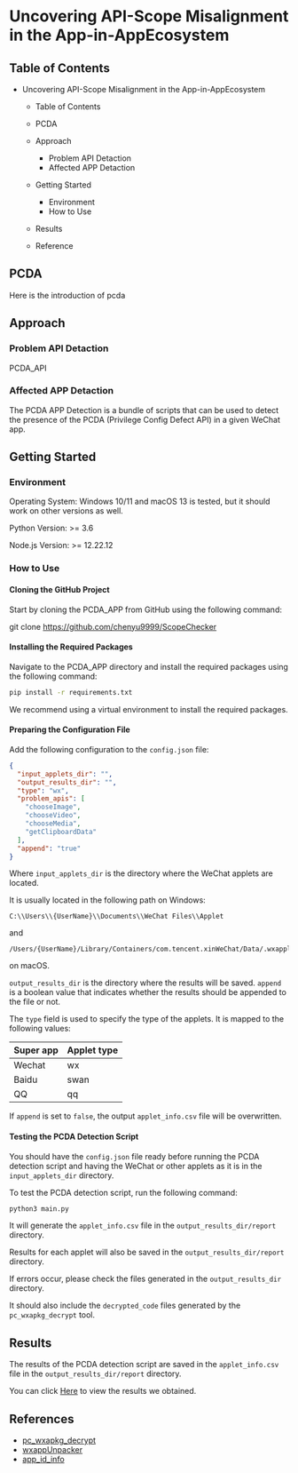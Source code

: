 # Uncovering API-Scope Misalignment in the App-in-AppEcosystem

## Table of Contents

- Uncovering API-Scope Misalignment in the App-in-AppEcosystem

  - Table of Contents

  - PCDA

  - Approach

    - Problem API Detaction
    - Affected APP Detaction

  - Getting Started

    - Environment
    - How to Use
  
  - Results
  
  - Reference

## PCDA

Here is the introduction of pcda

## Approach

### Problem API Detaction

PCDA_API

### Affected APP Detaction

The PCDA APP Detection is a bundle of scripts that can be used to detect
the presence of the PCDA (Privilege Config Defect API) in a given WeChat app.

## Getting Started

### Environment


Operating System: Windows 10/11 and macOS 13 is tested, but it should work on other versions as well.

Python Version: >= 3.6

Node.js Version: >= 12.22.12


### How to Use

#### Cloning the GitHub Project

Start by cloning the PCDA_APP from GitHub using the following command:

git clone https://github.com/chenyu9999/ScopeChecker

#### Installing the Required Packages

Navigate to the PCDA_APP directory and install the required packages using the following command:

```bash
pip install -r requirements.txt
```

We recommend using a virtual environment to install the required packages.

#### Preparing the Configuration File

Add the following configuration to the `config.json` file:

```json
{
  "input_applets_dir": "",
  "output_results_dir": "",
  "type": "wx",
  "problem_apis": [
    "chooseImage",
    "chooseVideo",
    "chooseMedia",
    "getClipboardData"
  ],
  "append": "true"
}
```
Where `input_applets_dir` is the directory where the WeChat applets are located.

It is usually located in the following path on Windows:
```
C:\\Users\\{UserName}\\Documents\\WeChat Files\\Applet
```
and
```
/Users/{UserName}/Library/Containers/com.tencent.xinWeChat/Data/.wxapplet/packages
```
on macOS.

`output_results_dir` is the directory where the results will be saved.
`append` is a boolean value that indicates whether the results should be appended to the file or not.

The `type` field is used to specify the type of the applets. It is mapped to the following values:


| Super app | Applet type |
| --------- | ----------- |
| Wechat    | wx          |
| Baidu     | swan        |
| QQ        | qq          |


If `append` is set to `false`, the output `applet_info.csv` file will be overwritten.


#### Testing the PCDA Detection Script

You should have the `config.json` file ready before running the PCDA detection script and having the WeChat or other applets as it is in the `input_applets_dir` directory.

To test the PCDA detection script, run the following command:

```bash
python3 main.py
```

It will generate the `applet_info.csv` file in the `output_results_dir/report` directory.

Results for each applet will also be saved in the `output_results_dir/report` directory.

If errors occur, please check the files generated in the `output_results_dir` directory.

It should also include the `decrypted_code` files generated by the `pc_wxapkg_decrypt` tool.


## Results

The results of the PCDA detection script are saved in the `applet_info.csv` file in the `output_results_dir/report` directory.

You can click [Here](./output_results_dir/report/applet_info.csv) to view the results we obtained.
## References

- [pc_wxapkg_decrypt](https://github.com/BlackTrace/pc_wxapkg_decrypt)
- [wxappUnpacker](https://github.com/system-cpu/wxappUnpacker)
- [app_id_info](https://kainy.cn/api/weapp/info/)
